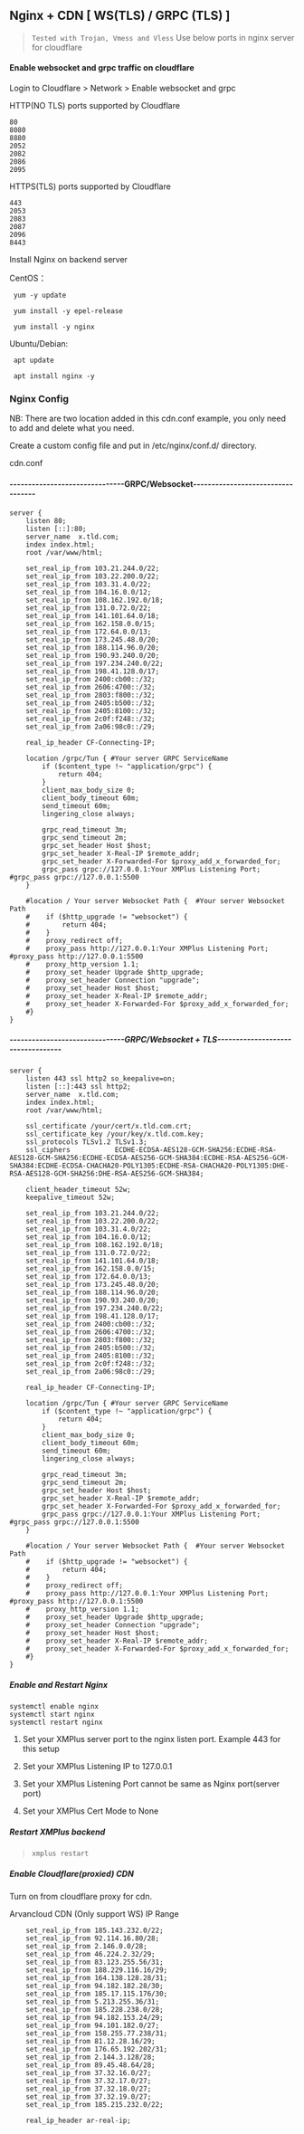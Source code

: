 ## Nginx + CDN [ WS(TLS) / GRPC (TLS) ]

> `Tested with Trojan, Vmess and Vless`  Use below ports in nginx server for cloudflare

#### Enable websocket and grpc traffic on cloudflare

Login to Cloudflare > Network > Enable websocket and grpc


HTTP(NO TLS) ports supported by Cloudflare
```
80
8080
8880
2052
2082
2086
2095
```

HTTPS(TLS) ports supported by Cloudflare
```
443
2053
2083
2087
2096
8443
```

Install Nginx on backend server

CentOS：
```
 yum -y update
 
 yum install -y epel-release
 
 yum install -y nginx
```

Ubuntu/Debian:

```
 apt update
 
 apt install nginx -y
```

### Nginx Config

NB: There are two location added in this cdn.conf example, you only need to add and delete what you need.

Create a custom config file and put in /etc/nginx/conf.d/ directory.

cdn.conf

#### -------------------------------GRPC/Websocket----------------------------------
```
server {
    listen 80;
    listen [::]:80;
    server_name  x.tld.com;
    index index.html;
    root /var/www/html;

    set_real_ip_from 103.21.244.0/22;
    set_real_ip_from 103.22.200.0/22;
    set_real_ip_from 103.31.4.0/22;
    set_real_ip_from 104.16.0.0/12;
    set_real_ip_from 108.162.192.0/18;
    set_real_ip_from 131.0.72.0/22;
    set_real_ip_from 141.101.64.0/18;
    set_real_ip_from 162.158.0.0/15;
    set_real_ip_from 172.64.0.0/13;
    set_real_ip_from 173.245.48.0/20;
    set_real_ip_from 188.114.96.0/20;
    set_real_ip_from 190.93.240.0/20;
    set_real_ip_from 197.234.240.0/22;
    set_real_ip_from 198.41.128.0/17;
    set_real_ip_from 2400:cb00::/32;
    set_real_ip_from 2606:4700::/32;
    set_real_ip_from 2803:f800::/32;
    set_real_ip_from 2405:b500::/32;
    set_real_ip_from 2405:8100::/32;
    set_real_ip_from 2c0f:f248::/32;
    set_real_ip_from 2a06:98c0::/29;

    real_ip_header CF-Connecting-IP;	

    location /grpc/Tun { #Your server GRPC ServiceName
        if ($content_type !~ "application/grpc") {
            return 404;
        }
        client_max_body_size 0;
        client_body_timeout 60m;
        send_timeout 60m;
        lingering_close always;

        grpc_read_timeout 3m;
        grpc_send_timeout 2m;
        grpc_set_header Host $host;
        grpc_set_header X-Real-IP $remote_addr;
        grpc_set_header X-Forwarded-For $proxy_add_x_forwarded_for;
        grpc_pass grpc://127.0.0.1:Your XMPlus Listening Port;   #grpc_pass grpc://127.0.0.1:5500
    }

    #location / Your server Websocket Path {  #Your server Websocket Path
    #    if ($http_upgrade != "websocket") {
    #        return 404;
    #    }
    #    proxy_redirect off;
    #    proxy_pass http://127.0.0.1:Your XMPlus Listening Port; #proxy_pass http://127.0.0.1:5500
    #    proxy_http_version 1.1;
    #    proxy_set_header Upgrade $http_upgrade;
    #    proxy_set_header Connection "upgrade";
    #    proxy_set_header Host $host;
    #    proxy_set_header X-Real-IP $remote_addr;
    #    proxy_set_header X-Forwarded-For $proxy_add_x_forwarded_for;
    #} 	
}

```

##### -------------------------------GRPC/Websocket + TLS----------------------------------
```
server {
    listen 443 ssl http2 so_keepalive=on;
    listen [::]:443 ssl http2;
    server_name  x.tld.com;
    index index.html;
    root /var/www/html;
  
	ssl_certificate /your/cert/x.tld.com.crt;
	ssl_certificate_key /your/key/x.tld.com.key;
	ssl_protocols TLSv1.2 TLSv1.3;
    ssl_ciphers           ECDHE-ECDSA-AES128-GCM-SHA256:ECDHE-RSA-AES128-GCM-SHA256:ECDHE-ECDSA-AES256-GCM-SHA384:ECDHE-RSA-AES256-GCM-SHA384:ECDHE-ECDSA-CHACHA20-POLY1305:ECDHE-RSA-CHACHA20-POLY1305:DHE-RSA-AES128-GCM-SHA256:DHE-RSA-AES256-GCM-SHA384;
 
    client_header_timeout 52w;
    keepalive_timeout 52w;

    set_real_ip_from 103.21.244.0/22;
    set_real_ip_from 103.22.200.0/22;
    set_real_ip_from 103.31.4.0/22;
    set_real_ip_from 104.16.0.0/12;
    set_real_ip_from 108.162.192.0/18;
    set_real_ip_from 131.0.72.0/22;
    set_real_ip_from 141.101.64.0/18;
    set_real_ip_from 162.158.0.0/15;
    set_real_ip_from 172.64.0.0/13;
    set_real_ip_from 173.245.48.0/20;
    set_real_ip_from 188.114.96.0/20;
    set_real_ip_from 190.93.240.0/20;
    set_real_ip_from 197.234.240.0/22;
    set_real_ip_from 198.41.128.0/17;
    set_real_ip_from 2400:cb00::/32;
    set_real_ip_from 2606:4700::/32;
    set_real_ip_from 2803:f800::/32;
    set_real_ip_from 2405:b500::/32;
    set_real_ip_from 2405:8100::/32;
    set_real_ip_from 2c0f:f248::/32;
    set_real_ip_from 2a06:98c0::/29;

    real_ip_header CF-Connecting-IP;	

    location /grpc/Tun { #Your server GRPC ServiceName
        if ($content_type !~ "application/grpc") {
            return 404;
        }
        client_max_body_size 0;
        client_body_timeout 60m;
        send_timeout 60m;
        lingering_close always;

        grpc_read_timeout 3m;
        grpc_send_timeout 2m;
        grpc_set_header Host $host;
        grpc_set_header X-Real-IP $remote_addr;
        grpc_set_header X-Forwarded-For $proxy_add_x_forwarded_for;
        grpc_pass grpc://127.0.0.1:Your XMPlus Listening Port;   #grpc_pass grpc://127.0.0.1:5500
    } 	

    #location / Your server Websocket Path {  #Your server Websocket Path
    #    if ($http_upgrade != "websocket") {
    #        return 404;
    #    }
    #    proxy_redirect off;
    #    proxy_pass http://127.0.0.1:Your XMPlus Listening Port; #proxy_pass http://127.0.0.1:5500
    #    proxy_http_version 1.1;
    #    proxy_set_header Upgrade $http_upgrade;
    #    proxy_set_header Connection "upgrade";
    #    proxy_set_header Host $host;
    #    proxy_set_header X-Real-IP $remote_addr;
    #    proxy_set_header X-Forwarded-For $proxy_add_x_forwarded_for;
    #}
}
```

##### Enable and Restart Nginx

```
systemctl enable nginx
systemctl start nginx
systemctl restart nginx

```

1. Set your XMPlus server port to the nginx listen port. Example 443 for this setup

2. Set your XMPlus Listening IP to 127.0.0.1

3. Set your XMPlus Listening Port cannot be same as Nginx port(server port)

4. Set your XMPlus Cert Mode to None

##### Restart XMPlus backend

> `xmplus restart`

##### Enable Cloudflare(proxied) CDN

Turn on from cloudflare proxy for cdn.


Arvancloud CDN (Only support WS) IP Range

````
    set_real_ip_from 185.143.232.0/22;
    set_real_ip_from 92.114.16.80/28;
    set_real_ip_from 2.146.0.0/28;
    set_real_ip_from 46.224.2.32/29;
    set_real_ip_from 83.123.255.56/31;
    set_real_ip_from 188.229.116.16/29;
    set_real_ip_from 164.138.128.28/31;
    set_real_ip_from 94.182.182.28/30;
    set_real_ip_from 185.17.115.176/30;
    set_real_ip_from 5.213.255.36/31;
    set_real_ip_from 185.228.238.0/28;
    set_real_ip_from 94.182.153.24/29;
    set_real_ip_from 94.101.182.0/27;
    set_real_ip_from 158.255.77.238/31;
    set_real_ip_from 81.12.28.16/29;
    set_real_ip_from 176.65.192.202/31;
    set_real_ip_from 2.144.3.128/28;
    set_real_ip_from 89.45.48.64/28;
    set_real_ip_from 37.32.16.0/27;
    set_real_ip_from 37.32.17.0/27;
    set_real_ip_from 37.32.18.0/27;
    set_real_ip_from 37.32.19.0/27;
    set_real_ip_from 185.215.232.0/22;

    real_ip_header ar-real-ip;
````
